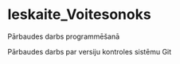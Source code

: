 # Ieskaite_Voitesonoks
Pārbaudes darbs programmēšanā

Pārbaudes darbs par versiju kontroles sistēmu Git
